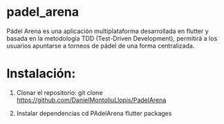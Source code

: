 # padel_arena

Pádel Arena es una aplicación multiplataforma desarrollada en flutter y basada en la metodología TDD (Test-Driven Development), permitirá a los usuarios apuntarse a torneos de pádel de una forma centralizada. 

# Instalación: 

1. Clonar el repositorio:
        git clone https://github.com/DanielMontoliuLlopis/PadelArena

2. Instalar dependencias
        cd PAdelArena
        flutter packages 
